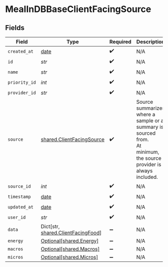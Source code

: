 # MealInDBBaseClientFacingSource


## Fields

| Field                                                                                                              | Type                                                                                                               | Required                                                                                                           | Description                                                                                                        |
| ------------------------------------------------------------------------------------------------------------------ | ------------------------------------------------------------------------------------------------------------------ | ------------------------------------------------------------------------------------------------------------------ | ------------------------------------------------------------------------------------------------------------------ |
| `created_at`                                                                                                       | [date](https://docs.python.org/3/library/datetime.html#date-objects)                                               | :heavy_check_mark:                                                                                                 | N/A                                                                                                                |
| `id`                                                                                                               | *str*                                                                                                              | :heavy_check_mark:                                                                                                 | N/A                                                                                                                |
| `name`                                                                                                             | *str*                                                                                                              | :heavy_check_mark:                                                                                                 | N/A                                                                                                                |
| `priority_id`                                                                                                      | *int*                                                                                                              | :heavy_check_mark:                                                                                                 | N/A                                                                                                                |
| `provider_id`                                                                                                      | *str*                                                                                                              | :heavy_check_mark:                                                                                                 | N/A                                                                                                                |
| `source`                                                                                                           | [shared.ClientFacingSource](../../models/shared/clientfacingsource.md)                                             | :heavy_check_mark:                                                                                                 | Source summarizes where a sample or a summary is sourced from.<br/>At minimum, the source provider is always included. |
| `source_id`                                                                                                        | *int*                                                                                                              | :heavy_check_mark:                                                                                                 | N/A                                                                                                                |
| `timestamp`                                                                                                        | [date](https://docs.python.org/3/library/datetime.html#date-objects)                                               | :heavy_check_mark:                                                                                                 | N/A                                                                                                                |
| `updated_at`                                                                                                       | [date](https://docs.python.org/3/library/datetime.html#date-objects)                                               | :heavy_check_mark:                                                                                                 | N/A                                                                                                                |
| `user_id`                                                                                                          | *str*                                                                                                              | :heavy_check_mark:                                                                                                 | N/A                                                                                                                |
| `data`                                                                                                             | Dict[str, [shared.ClientFacingFood](../../models/shared/clientfacingfood.md)]                                      | :heavy_minus_sign:                                                                                                 | N/A                                                                                                                |
| `energy`                                                                                                           | [Optional[shared.Energy]](../../models/shared/energy.md)                                                           | :heavy_minus_sign:                                                                                                 | N/A                                                                                                                |
| `macros`                                                                                                           | [Optional[shared.Macros]](../../models/shared/macros.md)                                                           | :heavy_minus_sign:                                                                                                 | N/A                                                                                                                |
| `micros`                                                                                                           | [Optional[shared.Micros]](../../models/shared/micros.md)                                                           | :heavy_minus_sign:                                                                                                 | N/A                                                                                                                |